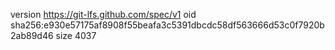 version https://git-lfs.github.com/spec/v1
oid sha256:e930e57175af8908f55beafa3c5391dbcdc58df563666d53c0f7920b2ab89d46
size 4037
